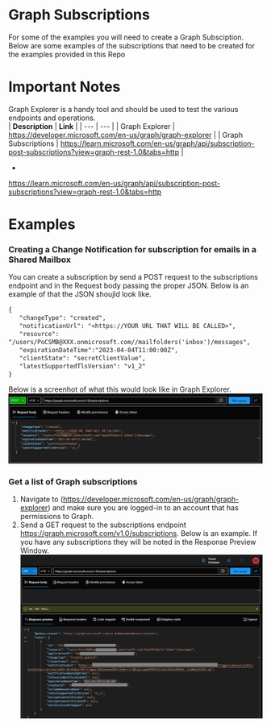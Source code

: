 # Graph Subscriptions
For some of the examples you will need to create a Graph Subsciption.  Below are some examples of the subscriptions that need to be created for the examples provided in this Repo

# Important Notes
Graph Explorer is a handy tool and should be used to test the various endpoints and operations. <br>
| **Description**    | **Link**                                                       |
| ---                | ---                                                            |
| Graph Explorer     | https://developer.microsoft.com/en-us/graph/graph-explorer     |
| Graph Subscriptions | https://learn.microsoft.com/en-us/graph/api/subscription-post-subscriptions?view=graph-rest-1.0&tabs=http |

*
https://learn.microsoft.com/en-us/graph/api/subscription-post-subscriptions?view=graph-rest-1.0&tabs=http

# Examples
### Creating a Change Notification for subscription for emails in a Shared Mailbox ###
You can create a subscription by send a POST request to the subscriptions endpoint and in the Request body passing the proper JSON.  Below is an example of that the JSON shoujld look like.
~~~
{
   "changeType": "created",
   "notificationUrl": "<https://YOUR URL THAT WILL BE CALLED>",
   "resource": "/users/PoCSMB@XXX.onmicrosoft.com//mailfolders('inbox')/messages",
   "expirationDateTime":"2023-04-04T11:00:00Z",
   "clientState": "secretClientValue",
   "latestSupportedTlsVersion": "v1_2"
}
~~~
Below is a screenhot of what this would look like in Graph Explorer.
![CreateSub](assets/GraphCreateSub.jpg)


### Get a list of Graph subscriptions ###
1. Navigate to (https://developer.microsoft.com/en-us/graph/graph-explorer) and make sure you are logged-in to an account that has permissions to Graph.
2. Send a GET request to the subscriptions endpoint https://graph.microsoft.com/v1.0/subscriptions.  Below is an example. If you have any subscriptions they will be noted in the Response Preview Window.
![GetSubs](assets/GraphGetSubs.jpg)

